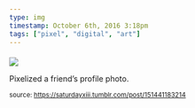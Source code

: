 ```yaml
---
type: img
timestamp: October 6th, 2016 3:18pm
tags: ["pixel", "digital", "art"]
---
```

####
<img src="https://saturdayxiii.github.io/media/151441183214.png"/>
                                                                                          
Pixelized a friend’s profile photo.
 
                                    
                
                
                
                
                                
<small>source: https://saturdayxiii.tumblr.com/post/151441183214</small>